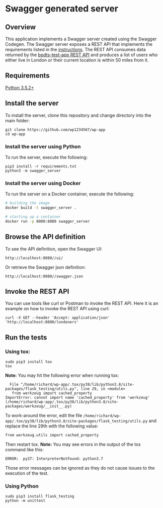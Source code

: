 # Swagger generated server

## Overview
This application implements a Swagger server created using the Swagger Codegen.
The Swagger server exposes a REST API that implements the requirements listed in the [instructions](https://bpdts-test-app.herokuapp.com/instructions).
The REST API consumes data returned by the [bpdts-test-app REST API](https://bpdts-test-app.herokuapp.com) and produces a list of users who either live in London or their current location is within 50 miles from it.

## Requirements
[Python 3.5.2+](https://docs.python.org/3/using/unix.html#getting-and-installing-the-latest-version-of-python)

## Install the server
To install the server, clone this repository and change directory into the main folder:
```
git clone https://github.com/wp1234567/wp-app
cd wp-app
```

### Install the server using Python
To run the server, execute the following:

```
pip3 install -r requirements.txt
python3 -m swagger_server
```

### Install the server using Docker
To run the server on a Docker container, execute the following:

```bash
# building the image
docker build -t swagger_server .

# starting up a container
docker run -p 8080:8080 swagger_server
```

## Browse the API definition
To see the API definition, open the Swagger UI:
```
http://localhost:8080//ui/
```

Or retrieve the Swagger json definition:
```
http://localhost:8080//swagger.json
```

## Invoke the REST API
You can use tools like curl or Postman to invoke the REST API.
Here it is an example on how to invoke the REST API using curl:

```
curl -X GET --header 'Accept: application/json' 'http://localhost:8080/londoners'
```

## Run the tests
### Using tox:
```
sudo pip3 install tox
tox
```
**Note:** You may hit the following error when running tox:
```
  File "/home/richard/wp-app/.tox/py38/lib/python3.8/site-packages/flask_testing/utils.py", line 29, in <module>
   from werkzeug import cached_property
ImportError: cannot import name 'cached_property' from 'werkzeug' (/home/richard/wp-app/.tox/py38/lib/python3.8/site-packages/werkzeug/__init__.py)
```
To work-around the error, edit the file `/home/richard/wp-app/.tox/py38/lib/python3.8/site-packages/flask_testing/utils.py` and replace the line 29th with the following value:
```
from werkzeug.utils import cached_property
```
Then restart tox.
**Note:** You may see errors in the output of the tox command like this:
```
ERROR:  py37: InterpreterNotFound: python3.7
```
Those error messages can be ignored as they do not cause issues to the execution of the test.

### Using Python
```
sudo pip3 install flask_testing
python -m unittest
```

